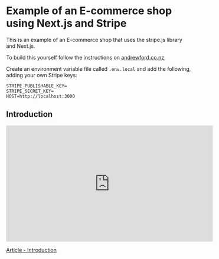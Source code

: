# Example of an E-commerce shop using Next.js and Stripe

This is an example of an E-commerce shop that uses the stripe.js library and Next.js.

To build this yourself follow the instructions on [andrewford.co.nz](https://andrewford.co.nz/articles/shop-nextjs-stripe-introduction/).

Create an environment variable file called `.env.local` and add the following, adding your own Stripe keys:

```env
STRIPE_PUBLISHABLE_KEY=
STRIPE_SECRET_KEY=
HOST=http://localhost:3000
```

## Introduction

<iframe class="video" width="560" height="315" src="https://www.youtube.com/embed/-3rN4US4xzo" title="YouTube video player" frameborder="0" allow="accelerometer; autoplay; clipboard-write; encrypted-media; gyroscope; picture-in-picture" allowfullscreen></iframe>

[Article - Introduction](https://andrewford.co.nz/articles/shop-nextjs-stripe-introduction/)
